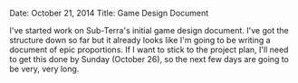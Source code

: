 Date: October 21, 2014
Title: Game Design Document

I've started work on Sub-Terra's initial game design document. I've got the structure down so far but it already looks like I'm going to be writing a document of epic proportions. If I want to stick to the project plan, I'll need to get this done by Sunday (October 26), so the next few days are going to be very, very long.
